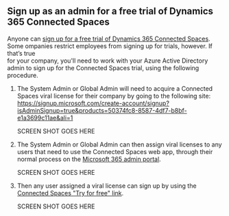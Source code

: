 ## Sign up as an admin for a free trial of Dynamics 365 Connected Spaces

Anyone can [sign up for a free trial of Dynamics 365 Connected Spaces](trial-signup.md). Some ompanies restrict employees from signing up for trials, however. If that’s true  
for your company, you'll need to work with your Azure Active Directory admin to sign up for the Connected Spaces trial, using the following procedure.

1. The System Admin or Global Admin will need to acquire a Connected Spaces viral license for their company by going to the following site: https://signup.microsoft.com/create-account/signup?isAdminSignup=true&products=50374fc8-8587-4df7-b8bf-e1a3699c11ae&ali=1 

    SCREEN SHOT GOES HERE
  
2. The System Admin or Global Admin can then assign viral licenses to any users that need to use the Connected Spaces web app, through their normal process on the 
[Microsoft 365 admin portal](https://admin.microsoft.com/#/users).

    SCREEN SHOT GOES HERE
 
3. Then any user assigned a viral license can sign up by using the [Connected Spaces "Try for free" link](https://dynamics.microsoft.com/connected-spaces/overview/). 

    SCREEN SHOT GOES HERE

 
